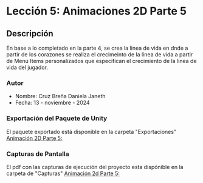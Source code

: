 # Lección 5: Animaciones 2D Parte 5

## Descripción
En base a lo completado en la parte 4, se crea la linea de vida en dnde a partir de los corazones se realiza el crecimeinto de la linea de vida a partir de Menú Items personalizados que especifican el crecimiento de la linea de vida del jugador.

### Autor
- Nombre: Cruz Breña Daniela Janeth
- Fecha: 13 - noviembre - 2024

### Exportación del Paquete de Unity
El paquete exportado está disponible en la carpeta "Exportaciones"
  [Animación 2D Parte 5:]()

### Capturas de Pantalla 
El pdf con las capturas de ejecución del proyecto esta dispónible en la carpeta de "Capturas"
  [Animación 2d Parte 5:](https://github.com/DanielaJanethCruz/Act1_EjecucionTutorialesFase2/blob/main/Lecciones/Lecci%C3%B3n5_Animations2DParte5/Capturas/Lecci%C3%B3n5_Animations2DParte5-capturas.pdf)
